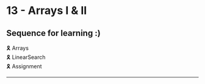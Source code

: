 # 13 - Arrays I & II

## Sequence for learning :)

🎗️ Arrays \
🎗️ LinearSearch \
🎗️ Assignment

---
